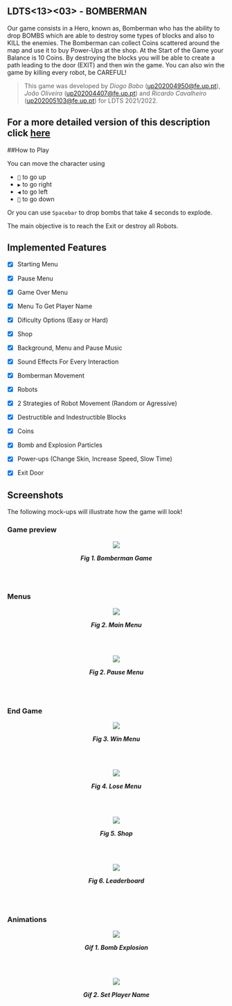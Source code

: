 ## LDTS<13><03> - BOMBERMAN
Our game consists in a Hero, known as, Bomberman who has the ability to drop BOMBS which are able to destroy some types of blocks and also to KILL the enemies. The Bomberman can collect Coins scattered around the map and use it to buy Power-Ups at the shop. At the Start of the Game your Balance is 10 Coins.  By destroying the blocks you will be able to create a path leading to the door (EXIT) and then win the game. You can also win the game by killing every robot, be CAREFUL!

>This game was developed by *Diogo Babo* (up202004950@fe.up.pt), *João Oliveira* (up202004407@fe.up.pt) and *Ricardo Cavalheiro* (up202005103@fe.up.pt) for LDTS 2021/2022.

## For a more detailed version of this description click [here](./docs/README.md)

##How to Play

You can move the character using
- `🔼` to go up
- `▶️` to go right
- `◀️` to go left
- `🔽️󠀠󠀠󠀠` to go down󠀠

Or you can use `Spacebar` to drop bombs that take 4 seconds to explode.

The main objective is to reach the Exit or destroy all Robots.

## Implemented Features
- [x] Starting Menu
- [x] Pause Menu
- [x] Game Over Menu
- [x] Menu To Get Player Name
- [x] Dificulty Options (Easy or Hard)
- [x] Shop
- [x] Background, Menu and Pause Music
- [x] Sound Effects For Every Interaction
- [x] Bomberman Movement
- [x] Robots
- [x] 2 Strategies of Robot Movement (Random or Agressive)
- [x] Destructible and Indestructible Blocks
- [x] Coins
- [x] Bomb and Explosion Particles
- [x] Power-ups (Change Skin, Increase Speed, Slow Time)
- [x] Exit Door



## Screenshots
  
The following mock-ups will illustrate how the game will look!
### Game preview
<p align="center" justify="center">
  <img src="docs/images/screenshots/Game.png"/>
</p>
<p align="center">
  <b><i>Fig 1. Bomberman Game</i></b>
</p>
<br>
<br />



### Menus

<p align="center" justify="center">
  <img src="docs/images/screenshots/MainMenu.png"/>
</p>
<p align="center">
  <b><i>Fig 2. Main Menu </i></b>
</p>  

<br>
<br />
<p align="center" justify="center">
  <img src="docs/images/screenshots/PauseMenu.png"/>
</p>
<p align="center">
  <b><i>Fig 2. Pause Menu </i></b>  
</p>  

<br>
<br />

### End Game

<p align="center" justify="center">
  <img src="docs/images/screenshots/WinMenu.png"/>
</p>
<p align="center">
  <b><i>Fig 3. Win Menu </i></b>  
</p>  

<br>
<br />

<p align="center" justify="center">
  <img src="docs/images/screenshots/LoseMenu.png"/>
</p>
<p align="center">
  <b><i>Fig 4. Lose Menu </i></b>  
</p>  

<br>
<br />

<p align="center" justify="center">
  <img src="docs/images/screenshots/ShopMenu.png"/>
</p>
<p align="center">
  <b><i>Fig 5. Shop </i></b>  
</p>  

<br>
<br />

<p align="center" justify="center">
  <img src="docs/images/screenshots/LEADERBOARD.png"/>
</p>
<p align="center">
  <b><i>Fig 6. Leaderboard </i></b>  
</p>  

<br>
<br />

### Animations

<p align="center" justify="center">
  <img src="docs/images/screenshots/BombExplosion.gif"/>
</p>
<p align="center">
  <b><i>Gif 1. Bomb Explosion </i></b>  
</p>  

<br>
<br />

<p align="center" justify="center">
  <img src="docs/images/screenshots/SetNameMenu.gif"/>
</p>
<p align="center">
  <b><i>Gif 2. Set Player Name </i></b>  
</p>  

<br>
<br />

